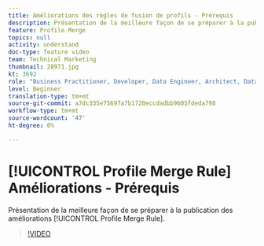 ```yaml
---
title: Améliorations des règles de fusion de profils - Prérequis
description: Présentation de la meilleure façon de se préparer à la publication des améliorations des règles de fusion de Profil.
feature: Profile Merge
topics: null
activity: understand
doc-type: feature video
team: Technical Marketing
thumbnail: 28971.jpg
kt: 3692
role: "Business Practitioner, Developer, Data Engineer, Architect, Data Architect, Administrator, Leader"
level: Beginner
translation-type: tm+mt
source-git-commit: a7dc335e75697a7b1720eccdadbb9605fdeda798
workflow-type: tm+mt
source-wordcount: '47'
ht-degree: 0%

---
```



# [!UICONTROL Profile Merge Rule] Améliorations - Prérequis

Présentation de la meilleure façon de se préparer à la publication des améliorations [!UICONTROL Profile Merge Rule].

>[!VIDEO](https://video.tv.adobe.com/v/28971/?quality=12)
